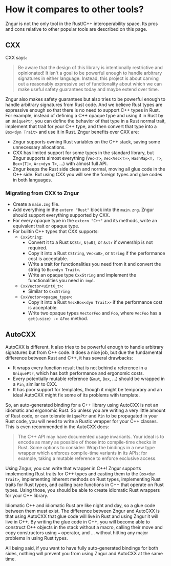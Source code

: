 # How it compares to other tools?

Zngur is not the only tool in the Rust/C++ interoperability space. Its pros and cons relative to other popular tools are described
on this page.

## CXX

CXX says:

> Be aware that the design of this library is intentionally restrictive and opinionated! It isn't a goal to be powerful enough to handle arbitrary signatures in either language. Instead, this project is about carving out a reasonably expressive set of functionality about which we can make useful safety guarantees today and maybe extend over time.

Zngur also makes safety guarantees but also tries to be powerful enough to handle arbitrary signatures from Rust code. And we believe
Rust types are expressive enough so that there is no need to support C++ types in Rust. For example, instead of defining a C++ opaque
type and using it in Rust by an `UniquePtr`, you can define the behavior of that type in a Rust normal trait, implement that trait
for your C++ type, and then convert that type into a `Box<dyn Trait>` and use it in Rust. Zngur benefits over CXX are:

- Zngur supports owning Rust variables on the C++ stack, saving some unnecessary allocations.
- CXX has limited support for some types in the standard library, but Zngur supports almost everything (`Vec<T>`, `Vec<Vec<T>>`, `HashMap<T, T>`,
  `Box<[T]>`, `Arc<dyn T>`, ...) with almost full API.
- Zngur keeps the Rust side clean and normal, moving all glue code in the C++ side. But using CXX you will see the foreign types and glue codes
  in both languages.

### Migrating from CXX to Zngur

- Create a `main.zng` file.
- Add everything in the `extern "Rust"` block into the `main.zng`. Zngur should support everything supported by CXX.
- For every opaque type in the `extern "C++"` and its methods, write an equivalent trait or opaque type.
- For builtin C++ types that CXX supports:
  - `CxxString`:
    - Convert it to a Rust `&CStr`, `&[u8]`, or `&str` if ownership is not required.
    - Copy it into a Rust `CString`, `Vec<u8>`, or `String` if the performance cost is acceptable.
    - Write a trait for functionalities you need from it and convert the string to `Box<dyn Trait>`.
    - Write an opaque type `CxxString` and implement the functionalities you need in `impl`.
  - `CxxVector<uintX_t>`:
    - Similar to `CxxString`
  - `CxxVector<opaque_type>`:
    - Copy it into a Rust `Vec<Box<dyn Trait>>` if the performance cost is acceptable.
    - Write two opaque types `VectorFoo` and `Foo`, where `VecFoo` has a `get(usize) -> &Foo` method.

## AutoCXX

AutoCXX is different. It also tries to be powerful enough to handle arbitrary signatures but from C++ code. It does a nice job, but due
the fundamental difference between Rust and C++, it has several drawbacks:

- It wraps every function result that is not behind a reference in a `UniquePtr`, which has both performance and ergonomic costs.
- Every potentially mutable reference (`&mut`, `Box`, ...) should be wrapped in a `Pin`, similar to CXX.
- It has poor support for templates, though it might be temporary and an ideal AutoCXX might fix some of its problems with template.

So, an auto-generated binding for a C++ library using AutoCXX is not an idiomatic and ergonomic Rust. So unless you are writing a very little
amount of Rust code, or can tolerate `UniquePtr` and `Pin` to be propagated in your Rust code, you will need to write a Rustic wrapper for
your C++ classes. This is even recommended in the AutoCXX docs:

> The C++ API may have documented usage invariants. Your ideal is to encode as many as possible of those into compile-time checks in Rust.
> Some options to consider:
> Wrap the bindings in a new type wrapper which enforces compile-time variants in its APIs; for example, taking a mutable reference to enforce exclusive access.

Using Zngur, you can write that wrapper in C++! Zngur supports implementing Rust traits for C++ types and casting them to
the `Box<dyn Trait>`, implementing inherent methods on Rust types, implementing Rust traits for Rust types, and calling bare functions
in C++ that operate on Rust types. Using those, you should be able to create idiomatic Rust wrappers for your C++ library.

Idiomatic C++ and idiomatic Rust are like night and day, so a glue code between them must exist. The difference between Zngur and AutoCXX is that
using AutoCXX that glue code will live in Rust and using Zngur it will live in C++. By writing the glue code in C++, you will become able to
construct C++ objects in the stack without a macro, calling their move and copy constructors using `=` operator, and ... without hitting any major
problems in using Rust types.

All being said, if you want to have fully auto-generated bindings for both sides, nothing will prevent you from using Zngur and AutoCXX at the same
time.

